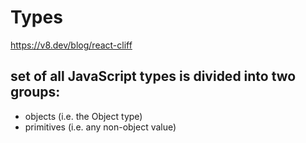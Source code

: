# Types

https://v8.dev/blog/react-cliff

## set of all JavaScript types is divided into two groups:

- objects (i.e. the Object type)
- primitives (i.e. any non-object value)

